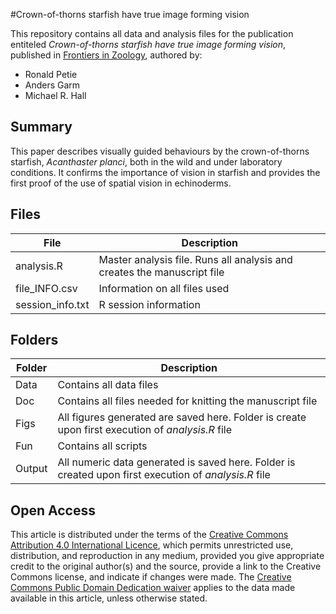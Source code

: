 #Crown-of-thorns starfish have true image forming vision

This repository contains all data and analysis files for the publication entiteled *Crown-of-thorns starfish have true image forming vision*, published in [Frontiers in Zoology](http://www.frontiersinzoology.com/), authored by:

* Ronald Petie
* Anders Garm
* Michael R. Hall

## Summary
This paper describes visually guided behaviours by the crown-of-thorns starfish, *Acanthaster planci*, both in the wild and under laboratory conditions. It confirms the importance of vision in starfish and provides the first proof of the use of spatial vision in echinoderms.

## Files
File              | Description
----------------- | ------------------------------------------------
analysis.R        | Master analysis file. Runs all analysis and creates the manuscript file
file_INFO.csv     | Information on all files used
session_info.txt  | R session information

## Folders
Folder              | Description
------------------- | ------------------------------------------------
Data                | Contains all data files
Doc                 | Contains all files needed for knitting the manuscript file
Figs                | All figures generated are saved here. Folder is create upon first execution of *analysis.R* file
Fun                 | Contains all scripts
Output              | All numeric data generated is saved here. Folder is created upon first execution of *analysis.R* file

## Open Access
This article is distributed under the terms of the [Creative Commons Attribution 4.0 International Licence](http://creativecommons.org/licenses/by/4.0/), which permits unrestricted use, distribution, and reproduction in any medium, provided you give appropriate credit to the original author(s) and the source, provide a link to the Creative Commons license, and indicate if changes were made. The [Creative Commons Public Domain Dedication waiver](http://creativecommons.org/publicdomain/zero/1.0/) applies to the data made available in this article, unless otherwise stated.
